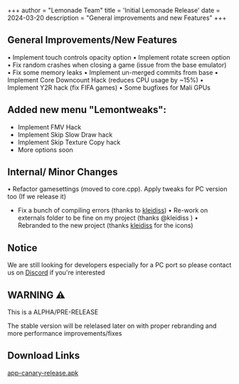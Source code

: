 +++
author = "Lemonade Team"
title = 'Initial Lemonade Release'
date = 2024-03-20
description = "General improvements and new Features"
+++

## General Improvements/New Features 

• Implement touch controls opacity option
• Implement rotate screen option
• Fix random crashes when closing a game (issue from the base emulator)
• Fix some memory leaks
• Implement un-merged commits from base
• Implement Core Downcount Hack (reduces CPU usage by ~15%)
• Implement Y2R hack (fix FIFA games)
• Some bugfixes for Mali GPUs

## Added new menu "Lemontweaks":
 - Implement FMV Hack
 - Implement Skip Slow Draw hack
 - Implement Skip Texture Copy hack
 - More options soon

## Internal/ Minor Changes

• Refactor gamesettings (moved to core.cpp). Apply tweaks for PC version too (If we release it)
- Fix a bunch of compiling errors (thanks to [kleidiss](https://github.com/kleidiss))
• Re-work on externals folder to be fine on my project (thanks @kleidiss )
• Rebranded to the new project (thanks [kleidiss](https://github.com/kleidiss)  for the icons)

## Notice

We are still looking for developers especially for a PC port so please contact us on [Discord](https://discord.gg/NVTYcV4v2Q) if you're interested

## WARNING ⚠️

This is a ALPHA/PRE-RELEASE 

The stable version  will be relelased later on with proper rebranding and more performance improvements/fixes

## Download Links
[app-canary-release.apk](https://github.com/Gamer64ytb/Lemonade/releases/download/Alpha/app-canary-release.apk)
